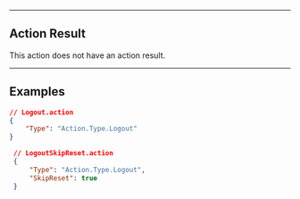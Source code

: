 
----
## Action Result
This action does not have an action result.

----
## Examples


```json
// Logout.action
{
    "Type": "Action.Type.Logout"
}
```

```json
 // LogoutSkipReset.action 
 {
     "Type": "Action.Type.Logout",
     "SkipReset": true
 }
 ```
